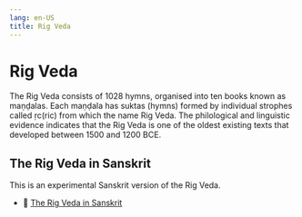 ```yaml
---
lang: en-US
title: Rig Veda
---
```


# Rig Veda
The Rig Veda consists of 1028 hymns, organised into ten books known as maṇḍalas. Each maṇḍala has suktas (hymns) formed by individual strophes called ṛc(ric) from which the name Rig Veda. The philological and linguistic evidence indicates that the Rig Veda is one of the oldest existing texts that developed between 1500 and 1200 BCE.

## The Rig Veda in Sanskrit
This is an experimental Sanskrit version of the Rig Veda.

- 📕 [The Rig Veda in Sanskrit](./sanskrit/)